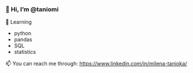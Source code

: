 ### 👋 Hi, I’m @taniomi

🌱 Learning
  - python
  - pandas
  - SQL
  - statistics

📫 You can reach me through: https://www.linkedin.com/in/milena-tanioka/

<!---
taniomi/taniomi is a ✨ special ✨ repository because its `README.md` (this file) appears on your GitHub profile.
You can click the Preview link to take a look at your changes.
--->
